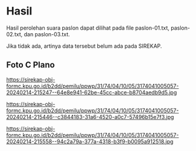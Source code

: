 # Hasil

Hasil perolehan suara paslon dapat dilihat pada file paslon-01.txt, paslon-02.txt, dan paslon-03.txt.

Jika tidak ada, artinya data tersebut belum ada pada SIREKAP.

## Foto C Plano

https://sirekap-obj-formc.kpu.go.id/b2dd/pemilu/ppwp/31/74/04/10/05/3174041005057-20240214-215247--64e8e941-62be-45cc-abce-b8704aedb9d5.jpg

https://sirekap-obj-formc.kpu.go.id/b2dd/pemilu/ppwp/31/74/04/10/05/3174041005057-20240214-215446--c3844183-31a6-4520-a0c7-57496b15e7f3.jpg

https://sirekap-obj-formc.kpu.go.id/b2dd/pemilu/ppwp/31/74/04/10/05/3174041005057-20240214-215558--94c2a79a-377a-4318-b3f9-b0095a912518.jpg
